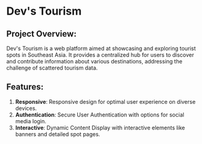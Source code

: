 # Dev's Tourism 

## Project Overview:
Dev's Tourism is a web platform aimed at showcasing and exploring tourist spots in Southeast Asia. It provides a centralized hub for users to discover and contribute information about various destinations, addressing the challenge of scattered tourism data.

## Features: 
1. **Responsive**: Responsive design for optimal user experience on diverse devices.
2. **Authentication**: Secure User Authentication with options for social media login.
3. **Interactive**: Dynamic Content Display with interactive elements like banners and detailed spot pages.
